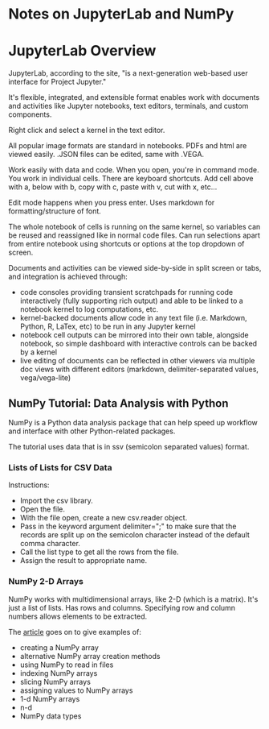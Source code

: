 # Notes on JupyterLab and NumPy

# JupyterLab Overview

JupyterLab, according to the site, "is a next-generation web-based user interface for Project Jupyter."

It's flexible, integrated, and extensible format enables work with documents and activities like Jupyter notebooks, text editors, terminals, and custom components.

Right click and select a kernel in the text editor.

All popular image formats are standard in notebooks. PDFs and html are viewed easily. .JSON files can be edited, same with .VEGA.

Work easily with data and code. When you open, you're in command mode. You work in individual cells. There are keyboard shortcuts. Add cell above with a, below with b, copy with c, paste with v, cut with x, etc...

Edit mode happens when you press enter. Uses markdown for formatting/structure of font.

The whole notebook of cells is running on the same kernel, so variables can be reused and reassigned like in normal code files. Can run selections apart from entire notebook using shortcuts or options at the top dropdown of screen.

Documents and activities can be viewed side-by-side in split screen or tabs, and integration is achieved through:

- code consoles providing transient scratchpads for running code interactively (fully supporting rich output) and able to be linked to a notebook kernel to log computations, etc.
- kernel-backed documents allow code in any text file (i.e. Markdown, Python, R, LaTex, etc) to be run in any Jupyter kernel
- notebook cell outputs can be mirrored into their own table, alongside notebook, so simple dashboard with interactive controls can be backed by a kernel
- live editing of documents can be reflected in other viewers via multiple doc views with different editors (markdown, delimiter-separated values, vega/vega-lite)

## NumPy Tutorial: Data Analysis with Python

NumPy is a Python data analysis package that can help speed up workflow and interface with other Python-related packages.

The tutorial uses data that is in ssv (semicolon separated values) format.

### Lists of Lists for CSV Data

Instructions:

- Import the csv library.
- Open the file.
- With the file open, create a new csv.reader object.
- Pass in the keyword argument delimiter=";" to make sure that the records are split up on the semicolon character instead of the default comma character.
- Call the list type to get all the rows from the file.
- Assign the result to appropriate name.

### NumPy 2-D Arrays

NumPy works with multidimensional arrays, like 2-D (which is a matrix). It's just a list of lists. Has rows and columns. Specifying row and column numbers allows elements to be extracted.

The [article](https://www.dataquest.io/blog/numpy-tutorial-python/) goes on to give examples of:

- creating a NumPy array
- alternative NumPy array creation methods
- using NumPy to read in files
- indexing NumPy arrays
- slicing NumPy arrays
- assigning values to NumPy arrays
- 1-d NumPy arrays
- n-d
- NumPy data types
